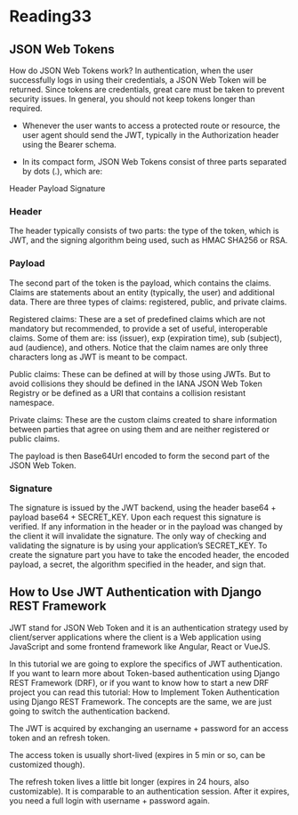 # Reading33

## JSON Web Tokens

How do JSON Web Tokens work? In authentication, when the user successfully logs in using their credentials, a JSON Web Token will be returned. Since tokens are credentials, great care must be taken to prevent security issues. In general, you should not keep tokens longer than required.

- Whenever the user wants to access a protected route or resource, the user agent should send the JWT, typically in the Authorization header using the Bearer schema.

- In its compact form, JSON Web Tokens consist of three parts separated by dots (.), which are:

Header
Payload
Signature

### Header

The header typically consists of two parts: the type of the token, which is JWT, and the signing algorithm being used, such as HMAC SHA256 or RSA.

### Payload

The second part of the token is the payload, which contains the claims. Claims are statements about an entity (typically, the user) and additional data. There are three types of claims: registered, public, and private claims.

Registered claims: These are a set of predefined claims which are not mandatory but recommended, to provide a set of useful, interoperable claims. Some of them are: iss (issuer), exp (expiration time), sub (subject), aud (audience), and others.
Notice that the claim names are only three characters long as JWT is meant to be compact.

Public claims: These can be defined at will by those using JWTs. But to avoid collisions they should be defined in the IANA JSON Web Token Registry or be defined as a URI that contains a collision resistant namespace.

Private claims: These are the custom claims created to share information between parties that agree on using them and are neither registered or public claims.

The payload is then Base64Url encoded to form the second part of the JSON Web Token.

### Signature

The signature is issued by the JWT backend, using the header base64 + payload base64 + SECRET_KEY. Upon each request this signature is verified. If any information in the header or in the payload was changed by the client it will invalidate the signature. The only way of checking and validating the signature is by using your application’s SECRET_KEY. To create the signature part you have to take the encoded header, the encoded payload, a secret, the algorithm specified in the header, and sign that.

## How to Use JWT Authentication with Django REST Framework

JWT stand for JSON Web Token and it is an authentication strategy used by client/server applications where the client is a Web application using JavaScript and some frontend framework like Angular, React or VueJS.

In this tutorial we are going to explore the specifics of JWT authentication. If you want to learn more about Token-based authentication using Django REST Framework (DRF), or if you want to know how to start a new DRF project you can read this tutorial: How to Implement Token Authentication using Django REST Framework. The concepts are the same, we are just going to switch the authentication backend.

The JWT is acquired by exchanging an username + password for an access token and an refresh token.

The access token is usually short-lived (expires in 5 min or so, can be customized though).

The refresh token lives a little bit longer (expires in 24 hours, also customizable). It is comparable to an authentication session. After it expires, you need a full login with username + password again.
